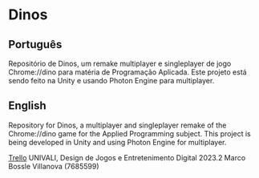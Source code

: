 # Dinos
## Português
Repositório de Dinos, um remake multiplayer e singleplayer de jogo Chrome://dino para matéria de Programação Aplicada.
Este projeto está sendo feito na Unity e usando Photon Engine para multiplayer.

## English
Repository for Dinos, a multiplayer and singleplayer remake of the Chrome://dino game for the Applied Programming subject.
This project is being developed in Unity and using Photon Engine for multiplayer.


[Trello](https://trello.com/b/so6wg6TE/lupi-dinos)
UNIVALI, Design de Jogos e Entretenimento Digital
2023.2 Marco Bossle Villanova (7685599)
